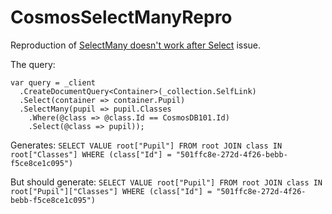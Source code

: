 # CosmosSelectManyRepro
Reproduction of [SelectMany doesn't work after Select](https://github.com/Azure/azure-cosmosdb-dotnet/issues/91#issuecomment-432037836) issue.

The query:

```
var query = _client
  .CreateDocumentQuery<Container>(_collection.SelfLink)
  .Select(container => container.Pupil)
  .SelectMany(pupil => pupil.Classes
    .Where(@class => @class.Id == CosmosDB101.Id)
    .Select(@class => pupil));
```

Generates: `SELECT VALUE root["Pupil"] FROM root JOIN class IN root["Classes"] WHERE (class["Id"] = "501ffc8e-272d-4f26-bebb-f5ce8ce1c095")`

But should generate: `SELECT VALUE root["Pupil"] FROM root JOIN class IN root["Pupil"]["Classes"] WHERE (class["Id"] = "501ffc8e-272d-4f26-bebb-f5ce8ce1c095")`
